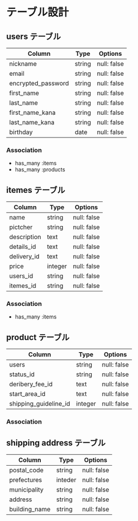 # テーブル設計

## users テーブル

| Column              | Type   | Options     |
| --------            | ------ | ----------- |
| nickname            | string | null: false |
| email               | string | null: false |
| encrypted_password  | string | null: false |
| first_name          | string | null: false |
| last_name           | string | null: false |
| first_name_kana     | string | null: false |
| last_name_kana      | string | null: false |
| birthday            | date   | null: false |



### Association
<!-- ユーザーから見て他のテーブルがどうか -->
- has_many :items
- has_many :products

## itemes テーブル

| Column | Type   | Options     |
| ------ | ------ | ----------- |
| name           | string    | null: false |
| pictcher       | string    | null: false |
| description    | text      | null: false |
| details_id     | text      | null: false |
| delivery_id    | text      | null: false |
| price          | integer   | null: false |
| users_id        | string    | null: false |
| itemes_id       | string    | null: false |
### Association
- has_many :items

## product テーブル

| Column | Type         | Options     |
| ------ | ------       | ----------- |
| users                 | string    | null: false |
| status_id             | string    | null: false |
| deribery_fee_id       | text      | null: false |
| start_area_id         | text      | null: false |
| shipping_guideline_id | integer   | null: false |
### Association

## shipping address テーブル

| Column        | Type         | Options     |
| ------        | ------       | ----------- |
| postal_code   | string       | null: false |
| prefectures   | inteder      | null: false |
| municipality  | string       | null: false |
| address       | string       | null: false |
| building_name | string       | null: false |